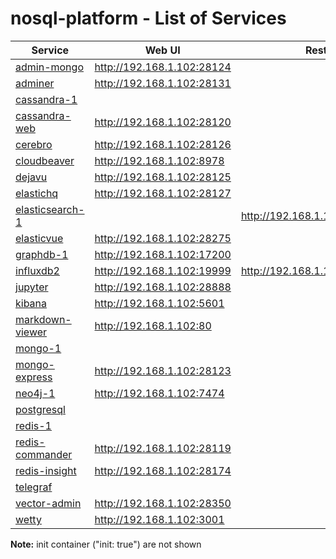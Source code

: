 # nosql-platform - List of Services

| Service | Web UI | Rest API 
|-------------- |------|------------
|[admin-mongo](./documentation/services/admin-mongo )|<http://192.168.1.102:28124>|
|[adminer](./documentation/services/adminer )|<http://192.168.1.102:28131>|
|[cassandra-1](./documentation/services/cassandra )||
|[cassandra-web](./documentation/services/cassandra-web )|<http://192.168.1.102:28120>|
|[cerebro](./documentation/services/cerbero )|<http://192.168.1.102:28126>|
|[cloudbeaver](./documentation/services/cloudbeaver )|<http://192.168.1.102:8978>|
|[dejavu](./documentation/services/dejavu )|<http://192.168.1.102:28125>|
|[elastichq](./documentation/services/elastichq )|<http://192.168.1.102:28127>|
|[elasticsearch-1](./documentation/services/elasticsearch )||<http://192.168.1.102:9200>
|[elasticvue](./documentation/services/elasticvue )|<http://192.168.1.102:28275>|
|[graphdb-1](./documentation/services/graphdb )|<http://192.168.1.102:17200>|
|[influxdb2](./documentation/services/influxdb2 )|<http://192.168.1.102:19999>|<http://192.168.1.102:19999/api/v2>
|[jupyter](./documentation/services/jupyter )|<http://192.168.1.102:28888>|
|[kibana](./documentation/services/kibana )|<http://192.168.1.102:5601>|
|[markdown-viewer](./documentation/services/markdown-viewer )|<http://192.168.1.102:80>|
|[mongo-1](./documentation/services/mongodb )||
|[mongo-express](./documentation/services/mongo-express )|<http://192.168.1.102:28123>|
|[neo4j-1](./documentation/services/neo4j )|<http://192.168.1.102:7474>|
|[postgresql](./documentation/services/postgresql )||
|[redis-1](./documentation/services/redis )||
|[redis-commander](./documentation/services/redis-commander )|<http://192.168.1.102:28119>|
|[redis-insight](./documentation/services/redis-insight )|<http://192.168.1.102:28174>|
|[telegraf](./documentation/services/telegraf )||
|[vector-admin](./documentation/services/vector-admin )|<http://192.168.1.102:28350>|
|[wetty](./documentation/services/wetty )|<http://192.168.1.102:3001>||

**Note:** init container ("init: true") are not shown